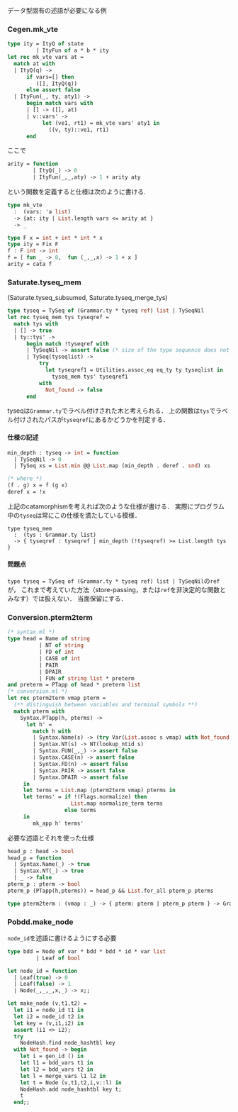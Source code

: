
データ型固有の述語が必要になる例

<a name = "mk_vte"></a>
### Cegen.mk_vte

```ocaml
type ity = ItyQ of state
         | ItyFun of a * b * ity
let rec mk_vte vars at =
  match at with
  | ItyQ(q) ->
      if vars=[] then
         ([], ItyQ(q))
      else assert false
  | ItyFun(_, ty, aty1) ->
      begin match vars with
      | [] -> ([], at)
      | v::vars' ->
           let (ve1, rt1) = mk_vte vars' aty1 in
             ((v, ty)::ve1, rt1)
      end
```

ここで

```ocaml
arity = function
        | ItyQ(_) -> 0
        | ItyFun(_,_,aty) -> 1 + arity aty
```

という関数を定義すると仕様は次のように書ける.

```ocaml
type mk_vte
  :  (vars: 'a list)
  -> {at: ity | List.length vars <= arity at }
  -> _
```


```ocaml
type F x = int + int * int * x
type ity = Fix F
f : F int -> int
f = [ fun _ -> 0,  fun (_,_,x) -> 1 + x ]
arity = cata f
```

<a name = "tyseq_mem"></a>
### Saturate.tyseq_mem

(Saturate.tyseq_subsumed, Saturate.tyseq_merge_tys)

```ocaml
type tyseq = TySeq of (Grammar.ty * tyseq ref) list | TySeqNil
let rec tyseq_mem tys tyseqref =
  match tys with
  | [] -> true
  | ty::tys' ->
      begin match !tyseqref with
      | TySeqNil -> assert false (* size of the type sequence does not match *)
      | TySeq(tyseqlist) ->
          try
            let tyseqref1 = Utilities.assoc_eq eq_ty ty tyseqlist in
              tyseq_mem tys' tyseqref1
          with
            Not_found -> false
      end
```

tyseqは`Grammar.ty`でラベル付けされた木と考えられる．
上の関数は`tys`でラベル付けされたパスが`tyseqref`にあるかどうかを判定する．


#### 仕様の記述


```ocaml
min_depth : tyseq -> int = function
  | TySeqNil -> 0
  | TySeq xs = List.min @@ List.map (min_depth . deref . snd) xs

(* where *)
(f . g) x = f (g x)
deref x = !x
```

上記のcatamorphismを考えれば次のような仕様が書ける．
実際にプログラム中の`tyseq`は常にこの仕様を満たしている模様．

```
type tyseq_mem
  :  (tys : Grammar.ty list)
  -> { tyseqref : tyseqref | min_depth (!tyseqref) >= List.length tys }
```

#### 問題点

`type tyseq = TySeq of (Grammar.ty * tyseq ref) list | TySeqNil`の`ref`が，
これまで考えていた方法（store-passing，または`ref`を非決定的な関数とみなす）では扱えない．
当面保留にする．

<a name = "pterm2term"></a>
### Conversion.pterm2term

```ocaml
(* syntax.ml *)
type head = Name of string
          | NT of string
          | FD of int
          | CASE of int
          | PAIR
          | DPAIR
          | FUN of string list * preterm
and preterm = PTapp of head * preterm list
(* conversion.ml *)
let rec pterm2term vmap pterm =
  (** distinguish between variables and terminal symbols **)
  match pterm with
    Syntax.PTapp(h, pterms) ->
      let h' =
        match h with
        | Syntax.Name(s) -> (try Var(List.assoc s vmap) with Not_found -> T(s))
        | Syntax.NT(s) -> NT(lookup_ntid s)
        | Syntax.FUN(_,_) -> assert false
        | Syntax.CASE(n) -> assert false
        | Syntax.FD(n) -> assert false
        | Syntax.PAIR -> assert false
        | Syntax.DPAIR -> assert false
     in
     let terms = List.map (pterm2term vmap) pterms in
     let terms' = if !(Flags.normalize) then
                    List.map normalize_term terms
                  else terms
     in
        mk_app h' terms'
```

必要な述語とそれを使った仕様

```ocaml
head_p : head -> bool
head_p = function
  | Syntax.Name(_) -> true
  | Syntax.NT(_) -> true
  | _ -> false
pterm_p : pterm -> bool
pterm_p (PTapp(h,pterms)) = head_p && List.for_all pterm_p pterms

type pterm2term : (vmap : _) -> { pterm: pterm | pterm_p pterm } -> Grammar.term
```

<a name = "make_node"></a>
### Pobdd.make_node

`node_id`を述語に書けるようにする必要

```ocaml
type bdd = Node of var * bdd * bdd * id * var list
         | Leaf of bool

let node_id = function
  | Leaf(true) -> 0
  | Leaf(false) -> 1
  | Node(_,_,_,x,_) -> x;;

let make_node (v,t1,t2) =
  let i1 = node_id t1 in
  let i2 = node_id t2 in
  let key = (v,i1,i2) in
  assert (i1 <> i2);
  try
    NodeHash.find node_hashtbl key
  with Not_found -> begin
    let i = gen_id () in
    let l1 = bdd_vars t1 in
    let l2 = bdd_vars t2 in
    let l = merge_vars l1 l2 in
    let t = Node (v,t1,t2,i,v::l) in
    NodeHash.add node_hashtbl key t;
    t
  end;;
```


